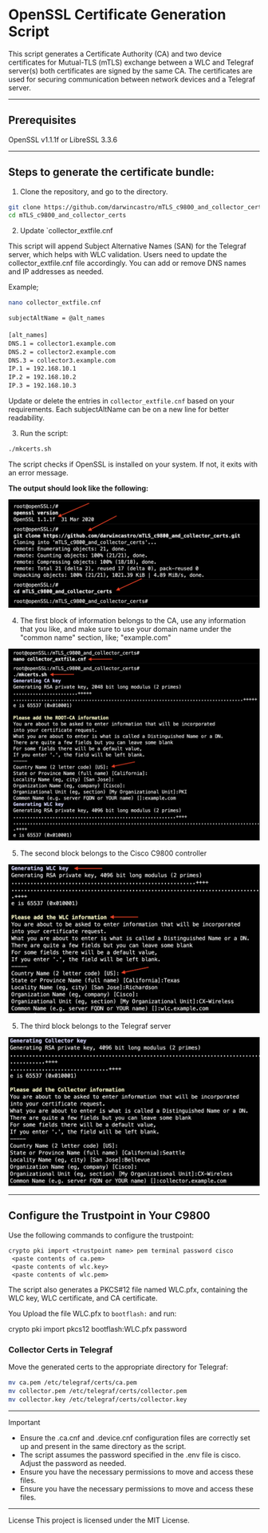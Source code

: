 # OpenSSL Certificate Generation Script

This script generates a Certificate Authority (CA) and two device certificates for Mutual-TLS (mTLS) exchange between a WLC and Telegraf server(s) both certificates are signed by the same CA. The certificates are used for securing communication between network devices and a Telegraf server.
***
## Prerequisites

OpenSSL v1.1.1f or LibreSSL 3.3.6
***
## Steps to generate the certificate bundle:

1. Clone the repository, and go to the directory.

```sh
git clone https://github.com/darwincastro/mTLS_c9800_and_collector_certs.git
cd mTLS_c9800_and_collector_certs
```
2. Update `collector_extfile.cnf

This script will append Subject Alternative Names (SAN) for the Telegraf server, which helps with WLC validation. Users need to update the collector_extfile.cnf file accordingly. You can add or remove DNS names and IP addresses as needed.

Example;

```sh
nano collector_extfile.cnf
```

```sh
subjectAltName = @alt_names

[alt_names]
DNS.1 = collector1.example.com
DNS.2 = collector2.example.com
DNS.3 = collector3.example.com
IP.1 = 192.168.10.1
IP.2 = 192.168.10.2
IP.3 = 192.168.10.3
```
Update or delete the entries in `collector_extfile.cnf` based on your requirements. Each subjectAltName can be on a new line for better readability.

3. Run the script:

```sh
./mkcerts.sh
```
The script checks if OpenSSL is installed on your system. If not, it exits with an error message.

**The output should look like the following:**

![cloning repository](./examples/image1.png)

4. The first block of information belongs to the CA, use any information that you like, and make sure to use your domain name under the "common name" section, like; "example.com"

![CA Information](./examples/image2.png)

5. The second block belongs to the Cisco C9800 controller

![WLC Information](./examples/image3.png)

5. The third block belongs to the Telegraf server

![Telegraf Information](./examples/image4.png)
***

## Configure the Trustpoint in Your C9800

Use the following commands to configure the trustpoint:

```
crypto pki import <trustpoint name> pem terminal password cisco
 <paste contents of ca.pem>
 <paste contents of wlc.key>
 <paste contents of wlc.pem>
```

The script also generates a PKCS#12 file named WLC.pfx, containing the WLC key, WLC certificate, and CA certificate.

You Upload the file WLC.pfx to `bootflash:` and run:

crypto pki import <trustpoint> pkcs12 bootflash:WLC.pfx password <securePassword> 

### Collector Certs in Telegraf

Move the generated certs to the appropriate directory for Telegraf:
```sh
mv ca.pem /etc/telegraf/certs/ca.pem
mv collector.pem /etc/telegraf/certs/collector.pem
mv collector.key /etc/telegraf/certs/collector.key
```
***
> [!IMPORTANT]  
> - Ensure the .ca.cnf and .device.cnf configuration files are correctly set up and present in the same directory as the script.
> - The script assumes the password specified in the .env file is cisco. Adjust the password as needed.
> - Ensure you have the necessary permissions to move and access these files.
> - Ensure you have the necessary permissions to move and access these files.
***

License
This project is licensed under the MIT License.